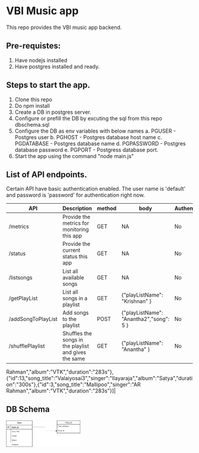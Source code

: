 # VBI Music app
This repo provides the VBI music app backend.

## Pre-requistes:
1. Have nodejs installed
2. Have postgres installed and ready.

## Steps to start the app.
1. Clone this repo
2. Do npm install
3. Create a DB in postgres server.
4. Configure or prefill the DB by excuting the sql from this repo dbschema.sql
5. Configure the DB as env variables with below names
    a. PGUSER - Postgres user
    b. PGHOST - Postgres database host name
    c. PGDATABASE - Postgres database name
    d. PGPASSWORD - Postgres database password
    e. PGPORT - Postgress database port.
6. Start the app using the command "node main.js"


## List of API endpoints.

Certain API have basic authentication enabled. The user name is 'default' and password is 'password' for authentication right now.

| API | Description | method | body | Authentication | Sample response |
| --- | --- |--- | --- |--- | --- |
|/metrics|Provide the metrics for monitoring this app | GET | NA | No | |
|/status|Provide the current status this app | GET | NA | No | DB connected/DB not connected |
|/listsongs|List all available songs | GET | NA | No |[{"id":1,"song_title":"Valaiyosai","singer":"Ilayaraja","album":"Satya","duration":"300s"},{"id":2,"song_title":"En Jodi","singer":"Ilayaraja","album":"Vikram","duration":"283s"}] |
|/getPlayList|List all songs in a playlist | GET | {"playListName": "Krishnan" } | No |[{"id":11,"song_title":"Mallipoo2","singer":"AR Rahman","album":"VTK","duration":"283s"}]|
|/addSongToPlayList|Add songs to the playlist | POST | {"playListName": "Anantha2","song": 5 }| No |Song added to playlist|
|/shufflePlaylist|Shuffles the songs in the playlist and gives the same | GET | {"playListName": "Anantha" }| No |[{"id":5,"song_title":"Valaiyosai1","singer":"Ilayaraja","album":"Satya","duration":"300s"},{"id":1,"song_title":"Valaiyosai","singer":"Ilayaraja","album":"Satya","duration":"300s"},{"id":15,"song_title":"Mallipoo3","singer":"AR
Rahman","album":"VTK","duration":"283s"},{"id":13,"song_title":"Valaiyosai3","singer":"Ilayaraja","album":"Satya","duration":"300s"},{"id":3,"song_title":"Mallipoo","singer":"AR
Rahman","album":"VTK","duration":"283s"}]|


## DB Schema
<img src="DB_Schema.jpg" alt="J" width="200"/>
